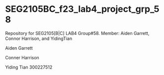 # SEG2105BC_f23_lab4_project_grp_58
Repository for SEG2105[B|C] LAB4 Group#58. Member: Aiden Garrett, Connor Harrison, and YidingTian

Aiden Garrett

Conner Harrison

Yiding Tian 300227512
